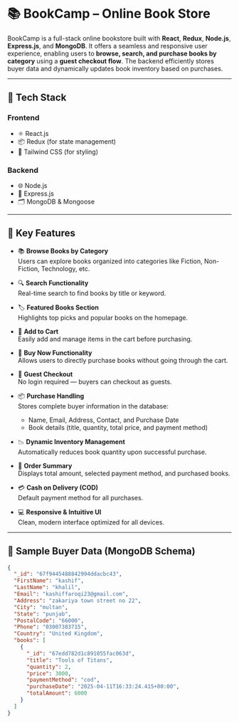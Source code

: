 # 📚 BookCamp – Online Book Store

BookCamp is a full-stack online bookstore built with **React**, **Redux**, **Node.js**, **Express.js**, and **MongoDB**. It offers a seamless and responsive user experience, enabling users to **browse, search, and purchase books by category** using a **guest checkout flow**. The backend efficiently stores buyer data and dynamically updates book inventory based on purchases.

---

## 🚀 Tech Stack

### Frontend
- ⚛️ React.js  
- 📦 Redux (for state management)  
- 💨 Tailwind CSS (for styling)

### Backend
- 🌐 Node.js  
- 🚂 Express.js  
- 🗂 MongoDB & Mongoose

---

## 🌟 Key Features

- 📚 **Browse Books by Category**  
  Users can explore books organized into categories like Fiction, Non-Fiction, Technology, etc.

- 🔍 **Search Functionality**  
  Real-time search to find books by title or keyword.

- 🏷️ **Featured Books Section**  
  Highlights top picks and popular books on the homepage.

- 🛒 **Add to Cart**  
  Easily add and manage items in the cart before purchasing.

- 💸 **Buy Now Functionality**  
  Allows users to directly purchase books without going through the cart.

- 👤 **Guest Checkout**  
  No login required — buyers can checkout as guests.

- 📦 **Purchase Handling**  
  Stores complete buyer information in the database:
  - Name, Email, Address, Contact, and Purchase Date
  - Book details (title, quantity, total price, and payment method)

- 📉 **Dynamic Inventory Management**  
  Automatically reduces book quantity upon successful purchase.

- 🧾 **Order Summary**  
  Displays total amount, selected payment method, and purchased books.

- 💳 **Cash on Delivery (COD)**  
  Default payment method for all purchases.

- 💻 **Responsive & Intuitive UI**  
  Clean, modern interface optimized for all devices.

---

## 🧠 Sample Buyer Data (MongoDB Schema)

```json
{
  "_id": "67f9445488842994ddacbc43",
  "FirstName": "kashif",
  "LastName": "khalil",
  "Email": "kashiffaroqi23@gmail.com",
  "Address": "zakariya town street no 22",
  "City": "multan",
  "State": "punjab",
  "PostalCode": "66000",
  "Phone": "03007383715",
  "Country": "United Kingdom",
  "books": [
    {
      "_id": "67edd782d1c891055fac063d",
      "title": "Tools of Titans",
      "quantity": 2,
      "price": 3000,
      "paymentMethod": "cod",
      "purchaseDate": "2025-04-11T16:33:24.415+00:00",
      "totalAmount": 6000
    }
  ]
}
